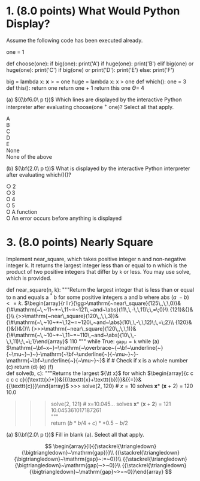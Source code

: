 # 1. (8.0 points) What Would Python Display?  

Assume the following code has been executed already.  

one = 1  

def choose(one): if big(one): print('A') if huge(one): print('B') elif big(one) or huge(one): print('C') if big(one) or print('D'): print('E') else: print('F')  

big $=$ lambda x: ${\textbf{x}}>=$ one huge $=$ lambda x: x $>$ one def which(): one $=~3$ def this(): return one return one $+\ 1$ return this one $\mathit{\Theta}=\ 4$  

(a) $({\bf6.0\ p t})$ Which lines are displayed by the interactive Python interpreter after evaluating choose(one $^+$ one)? Select all that apply.  

A   
B   
C   
D   
E   
None   
None of the above  

(b) $(\bf{2.0\ p t})$ What is displayed by the interactive Python interpreter after evaluating which()()?  

$\bigcirc~2$   
$\bigcirc\,3$   
O 4   
O 5   
O A function   
O An error occurs before anything is displayed  

# 3. (8.0 points) Nearly Square  

Implement near_square, which takes positive integer n and non-negative integer k. It returns the largest integer less than or equal to n which is the product of two positive integers that differ by $\mathtt{k}$ or less. You may use solve, which is provided.  

def near_square(n, k): """Return the largest integer that is less than or equal to n and equals a $^*$ b for some positive integers a and b where abs $(a\ -b)<=k.$ $\begin{array}{r l r}{\gg>\mathrm{~near\_square}(125\,,\,\,0)}&{\#\mathrm{~\,~11~*~\,11~=~121\,~and~\abs}(11\,\,-\,\,11)\;\,=\;0}\\ {121}&{}&{}\\ {>>\mathrm{~near\_square}(120\,,\,\,3)}&{\#\mathrm{~\,~10~*~\,12~=~120\,~and~\abs}(10\,\,-\,\,12)\;\,=\;2}\\ {120}&{}&{}&{}\\ {>>>\mathrm{~near\_square}(120\,,\,\,1)}&{\#\mathrm{~\,~10~*~\,11~=~110\,~and~\abs}(10\,\,-\,\,11)\;\,=\;1}\end{array}$ 110 """ while True: $\mathtt{g a p}\mathtt{\mathtt{\mu}}=\mathtt{k}$ while (a) $\mathrm{~\bf~x~}=\mathrm{~\overbrace~{~\bf~\underline{~}{~\mu~}~}~}-\mathrm{~\bf~\underline{~}{~\mu~}~}-\mathrm{~\bf~\underline{~}{~\mu~}~}$ if # Check if x is a whole number (c) return (d) (e) (f)   
def solve(b, c): """Returns the largest ${\tt x}$ for which $\begin{array}{c c c c c c}{{\texttt{x}*}}&{{(\texttt{x}+\texttt{b})}}&{{=}}&{{\texttt{c}}}\end{array}$ >>> solve(2, 120) # $x{=}10$ solves $\textbf{x}*\ \left(\mathbf{x}\ +\ 2\right)\ =\ 120$ 10.0   
>>> solve(2, 121) # x=10.045... solves $\textbf{x}*\ (\textbf{x}+\textbf{2})\ =\ 121$   
10.045361017187261   
"""   
return $(b*b/4+c)**0.5-b/2$  

(a) $(\bf{2.0\ p t})$ Fill in blank (a). Select all that apply.  

$$
\begin{array}{l}{{\stackrel{\triangledown}{\bigtriangledown}~\mathrm{gap}}}\\ {{\stackrel{\triangledown}{\bigtriangledown}~\mathrm{gap}~:=~0}}\\ {{\stackrel{\triangledown}{\bigtriangledown}~\mathrm{gap}~>~0}}\\ {{\stackrel{\triangledown}{\bigtriangledown}~\mathrm{gap}~>=~0}}\end{array}
$$  